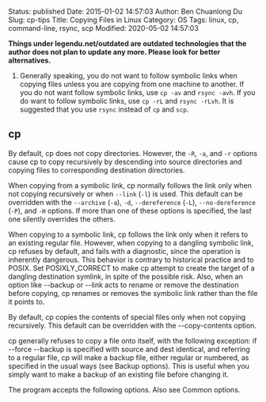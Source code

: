 Status: published
Date: 2015-01-02 14:57:03
Author: Ben Chuanlong Du
Slug: cp-tips
Title: Copying Files in Linux
Category: OS
Tags: linux, cp, command-line, rsync, scp
Modified: 2020-05-02 14:57:03

**Things under legendu.net/outdated are outdated technologies that the author does not plan to update any more. Please look for better alternatives.**

1. Generally speaking, 
    you do not want to follow symbolic links when copying files 
    unless you are copying from one machine to another.
    If you do not want follow symbolic links,
    use `cp -av` and `rsync -avh`.
    If you do want to follow symbolic links,
    use `cp -rL` and `rsync -rLvh`.
    It is suggested that you use `rsync` instead of `cp` and `scp`.

## cp

By default, 
cp does not copy directories. 
However, 
the `-R`, `-a`, and `-r` options cause cp to copy recursively 
by descending into source directories 
and copying files to corresponding destination directories.

When copying from a symbolic link, 
cp normally follows the link only when not copying recursively 
or when `--link` (`-l`) is used. 
This default can be overridden 
with the `--archive` (`-a`), `-d`, `--dereference` (`-L`), `--no-dereference` (`-P`), 
and `-H` options. 
If more than one of these options is specified, the last one silently overrides the others.

When copying to a symbolic link, 
cp follows the link only when it refers to an existing regular file. 
However, 
when copying to a dangling symbolic link, 
cp refuses by default, 
and fails with a diagnostic, 
since the operation is inherently dangerous. 
This behavior is contrary to historical practice and to POSIX. 
Set POSIXLY_CORRECT to make cp attempt to create the target of a dangling destination symlink, in spite of the possible risk. Also, when an option like --backup or --link acts to rename or remove the destination before copying, cp renames or removes the symbolic link rather than the file it points to.

By default, cp copies the contents of special files only when not copying recursively. This default can be overridden with the --copy-contents option.

cp generally refuses to copy a file onto itself, with the following exception: if --force --backup is specified with source and dest identical, and referring to a regular file, cp will make a backup file, either regular or numbered, as specified in the usual ways (see Backup options). This is useful when you simply want to make a backup of an existing file before changing it.

The program accepts the following options. Also see Common options. 
